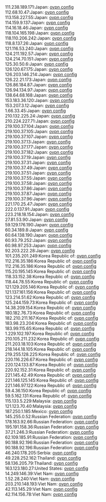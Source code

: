111.238.189.171:Japan: [ovpn config](vpn/111_238_189_171.ovpn)  
112.68.10.47:Japan: [ovpn config](vpn/112_68_10_47.ovpn)  
113.158.227.55:Japan: [ovpn config](vpn/113_158_227_55.ovpn)  
114.159.9.137:Japan: [ovpn config](vpn/114_159_9_137.ovpn)  
114.16.18.46:Japan: [ovpn config](vpn/114_16_18_46.ovpn)  
118.104.165.198:Japan: [ovpn config](vpn/118_104_165_198.ovpn)  
118.110.206.242:Japan: [ovpn config](vpn/118_110_206_242.ovpn)  
118.8.137.26:Japan: [ovpn config](vpn/118_8_137_26.ovpn)  
121.116.53.240:Japan: [ovpn config](vpn/121_116_53_240.ovpn)  
124.211.192.57:Japan: [ovpn config](vpn/124_211_192_57.ovpn)  
124.214.70.151:Japan: [ovpn config](vpn/124_214_70_151.ovpn)  
125.30.50.6:Japan: [ovpn config](vpn/125_30_50_6.ovpn)  
126.120.67.175:Japan: [ovpn config](vpn/126_120_67_175.ovpn)  
126.203.146.214:Japan: [ovpn config](vpn/126_203_146_214.ovpn)  
126.22.21.173:Japan: [ovpn config](vpn/126_22_21_173.ovpn)  
126.86.184.87:Japan: [ovpn config](vpn/126_86_184_87.ovpn)  
126.94.134.97:Japan: [ovpn config](vpn/126_94_134_97.ovpn)  
138.64.68.168:Japan: [ovpn config](vpn/138_64_68_168.ovpn)  
153.183.36.120:Japan: [ovpn config](vpn/153_183_36_120.ovpn)  
153.207.3.12:Japan: [ovpn config](vpn/153_207_3_12.ovpn)  
1.66.33.45:Japan: [ovpn config](vpn/1_66_33_45.ovpn)  
210.132.225.24:Japan: [ovpn config](vpn/210_132_225_24.ovpn)  
210.224.227.71:Japan: [ovpn config](vpn/210_224_227_71.ovpn)  
219.100.37.104:Japan: [ovpn config](vpn/219_100_37_104.ovpn)  
219.100.37.105:Japan: [ovpn config](vpn/219_100_37_105.ovpn)  
219.100.37.107:Japan: [ovpn config](vpn/219_100_37_107.ovpn)  
219.100.37.13:Japan: [ovpn config](vpn/219_100_37_13.ovpn)  
219.100.37.177:Japan: [ovpn config](vpn/219_100_37_177.ovpn)  
219.100.37.182:Japan: [ovpn config](vpn/219_100_37_182.ovpn)  
219.100.37.19:Japan: [ovpn config](vpn/219_100_37_19.ovpn)  
219.100.37.31:Japan: [ovpn config](vpn/219_100_37_31.ovpn)  
219.100.37.49:Japan: [ovpn config](vpn/219_100_37_49.ovpn)  
219.100.37.51:Japan: [ovpn config](vpn/219_100_37_51.ovpn)  
219.100.37.55:Japan: [ovpn config](vpn/219_100_37_55.ovpn)  
219.100.37.58:Japan: [ovpn config](vpn/219_100_37_58.ovpn)  
219.100.37.86:Japan: [ovpn config](vpn/219_100_37_86.ovpn)  
219.100.37.87:Japan: [ovpn config](vpn/219_100_37_87.ovpn)  
219.100.37.96:Japan: [ovpn config](vpn/219_100_37_96.ovpn)  
221.170.25.47:Japan: [ovpn config](vpn/221_170_25_47.ovpn)  
222.0.137.91:Japan: [ovpn config](vpn/222_0_137_91.ovpn)  
223.218.18.154:Japan: [ovpn config](vpn/223_218_18_154.ovpn)  
27.81.53.90:Japan: [ovpn config](vpn/27_81_53_90.ovpn)  
59.129.176.190:Japan: [ovpn config](vpn/59_129_176_190.ovpn)  
60.34.189.8:Japan: [ovpn config](vpn/60_34_189_8.ovpn)  
60.64.138.190:Japan: [ovpn config](vpn/60_64_138_190.ovpn)  
60.93.79.252:Japan: [ovpn config](vpn/60_93_79_252.ovpn)  
60.98.97.253:Japan: [ovpn config](vpn/60_98_97_253.ovpn)  
92.203.222.28:Japan: [ovpn config](vpn/92_203_222_28.ovpn)  
101.235.201.249:Korea Republic of: [ovpn config](vpn/101_235_201_249.ovpn)  
112.216.35.186:Korea Republic of: [ovpn config](vpn/112_216_35_186.ovpn)  
112.216.35.186:Korea Republic of: [ovpn config](vpn/112_216_35_186.ovpn)  
115.20.195.145:Korea Republic of: [ovpn config](vpn/115_20_195_145.ovpn)  
118.33.152.38:Korea Republic of: [ovpn config](vpn/118_33_152_38.ovpn)  
118.44.78.55:Korea Republic of: [ovpn config](vpn/118_44_78_55.ovpn)  
121.129.205.146:Korea Republic of: [ovpn config](vpn/121_129_205_146.ovpn)  
121.137.161.156:Korea Republic of: [ovpn config](vpn/121_137_161_156.ovpn)  
123.214.51.62:Korea Republic of: [ovpn config](vpn/123_214_51_62.ovpn)  
125.244.159.73:Korea Republic of: [ovpn config](vpn/125_244_159_73.ovpn)  
14.38.209.154:Korea Republic of: [ovpn config](vpn/14_38_209_154.ovpn)  
180.182.76.73:Korea Republic of: [ovpn config](vpn/180_182_76_73.ovpn)  
182.210.211.167:Korea Republic of: [ovpn config](vpn/182_210_211_167.ovpn)  
183.98.23.204:Korea Republic of: [ovpn config](vpn/183_98_23_204.ovpn)  
183.99.115.65:Korea Republic of: [ovpn config](vpn/183_99_115_65.ovpn)  
1.229.102.197:Korea Republic of: [ovpn config](vpn/1_229_102_197.ovpn)  
210.105.211.232:Korea Republic of: [ovpn config](vpn/210_105_211_232.ovpn)  
211.203.18.103:Korea Republic of: [ovpn config](vpn/211_203_18_103.ovpn)  
218.144.18.105:Korea Republic of: [ovpn config](vpn/218_144_18_105.ovpn)  
219.255.128.225:Korea Republic of: [ovpn config](vpn/219_255_128_225.ovpn)  
220.116.226.67:Korea Republic of: [ovpn config](vpn/220_116_226_67.ovpn)  
220.124.133.87:Korea Republic of: [ovpn config](vpn/220_124_133_87.ovpn)  
220.92.152.31:Korea Republic of: [ovpn config](vpn/220_92_152_31.ovpn)  
221.145.42.49:Korea Republic of: [ovpn config](vpn/221_145_42_49.ovpn)  
221.146.125.145:Korea Republic of: [ovpn config](vpn/221_146_125_145.ovpn)  
221.146.97.122:Korea Republic of: [ovpn config](vpn/221_146_97_122.ovpn)  
59.4.36.150:Korea Republic of: [ovpn config](vpn/59_4_36_150.ovpn)  
59.5.162.131:Korea Republic of: [ovpn config](vpn/59_5_162_131.ovpn)  
115.133.5.229:Malaysia: [ovpn config](vpn/115_133_5_229.ovpn)  
121.123.70.40:Malaysia: [ovpn config](vpn/121_123_70_40.ovpn)  
187.250.1.185:Mexico: [ovpn config](vpn/187_250_1_185.ovpn)  
145.255.0.52:Russian Federation: [ovpn config](vpn/145_255_0_52.ovpn)  
178.163.92.66:Russian Federation: [ovpn config](vpn/178_163_92_66.ovpn)  
195.191.158.36:Russian Federation: [ovpn config](vpn/195_191_158_36.ovpn)  
37.21.246.3:Russian Federation: [ovpn config](vpn/37_21_246_3.ovpn)  
62.109.185.91:Russian Federation: [ovpn config](vpn/62_109_185_91.ovpn)  
90.188.92.196:Russian Federation: [ovpn config](vpn/90_188_92_196.ovpn)  
90.188.92.196:Russian Federation: [ovpn config](vpn/90_188_92_196.ovpn)  
46.240.178.205:Serbia: [ovpn config](vpn/46_240_178_205.ovpn)  
49.228.252.162:Thailand: [ovpn config](vpn/49_228_252_162.ovpn)  
58.136.205.79:Thailand: [ovpn config](vpn/58_136_205_79.ovpn)  
163.123.180.27:United States: [ovpn config](vpn/163_123_180_27.ovpn)  
14.249.146.39:Viet Nam: [ovpn config](vpn/14_249_146_39.ovpn)  
1.52.28.240:Viet Nam: [ovpn config](vpn/1_52_28_240.ovpn)  
203.210.148.193:Viet Nam: [ovpn config](vpn/203_210_148_193.ovpn)  
42.113.145.29:Viet Nam: [ovpn config](vpn/42_113_145_29.ovpn)  
42.114.156.78:Viet Nam: [ovpn config](vpn/42_114_156_78.ovpn)  
